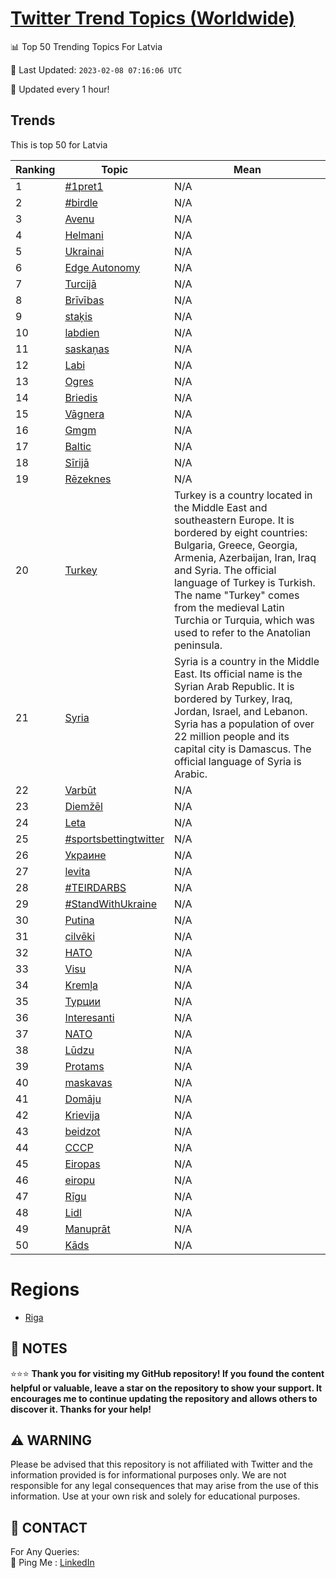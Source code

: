 [Twitter Trend Topics (Worldwide)](https://github.com/ErcinDedeoglu/Twitter-Trend-Topics)
==========


📊 Top 50 Trending Topics For Latvia

📆 Last Updated: `2023-02-08 07:16:06 UTC`

🔧 Updated every 1 hour!


## Trends

This is top 50 for Latvia

| Ranking | Topic | Mean |
| ------- | ------------ | ------------ |
| 1 | [#1pret1](http://twitter.com/search?q=%231pret1) | N/A |
| 2 | [#birdle](http://twitter.com/search?q=%23birdle) | N/A |
| 3 | [Avenu](http://twitter.com/search?q=Avenu) | N/A |
| 4 | [Helmani](http://twitter.com/search?q=Helmani) | N/A |
| 5 | [Ukrainai](http://twitter.com/search?q=Ukrainai) | N/A |
| 6 | [Edge Autonomy](http://twitter.com/search?q=Edge+Autonomy) | N/A |
| 7 | [Turcijā](http://twitter.com/search?q=Turcij%c4%81) | N/A |
| 8 | [Brīvības](http://twitter.com/search?q=Br%c4%abv%c4%abbas) | N/A |
| 9 | [staķis](http://twitter.com/search?q=sta%c4%b7is) | N/A |
| 10 | [labdien](http://twitter.com/search?q=labdien) | N/A |
| 11 | [saskaņas](http://twitter.com/search?q=saska%c5%86as) | N/A |
| 12 | [Labi](http://twitter.com/search?q=Labi) | N/A |
| 13 | [Ogres](http://twitter.com/search?q=Ogres) | N/A |
| 14 | [Briedis](http://twitter.com/search?q=Briedis) | N/A |
| 15 | [Vāgnera](http://twitter.com/search?q=V%c4%81gnera) | N/A |
| 16 | [Gmgm](http://twitter.com/search?q=Gmgm) | N/A |
| 17 | [Baltic](http://twitter.com/search?q=Baltic) | N/A |
| 18 | [Sīrijā](http://twitter.com/search?q=S%c4%abrij%c4%81) | N/A |
| 19 | [Rēzeknes](http://twitter.com/search?q=R%c4%93zeknes) | N/A |
| 20 | [Turkey](http://twitter.com/search?q=Turkey) | Turkey is a country located in the Middle East and southeastern Europe. It is bordered by eight countries: Bulgaria, Greece, Georgia, Armenia, Azerbaijan, Iran, Iraq and Syria. The official language of Turkey is Turkish. The name "Turkey" comes from the medieval Latin Turchia or Turquia, which was used to refer to the Anatolian peninsula. |
| 21 | [Syria](http://twitter.com/search?q=Syria) | Syria is a country in the Middle East. Its official name is the Syrian Arab Republic. It is bordered by Turkey, Iraq, Jordan, Israel, and Lebanon. Syria has a population of over 22 million people and its capital city is Damascus. The official language of Syria is Arabic. |
| 22 | [Varbūt](http://twitter.com/search?q=Varb%c5%abt) | N/A |
| 23 | [Diemžēl](http://twitter.com/search?q=Diem%c5%be%c4%93l) | N/A |
| 24 | [Leta](http://twitter.com/search?q=Leta) | N/A |
| 25 | [#sportsbettingtwitter](http://twitter.com/search?q=%23sportsbettingtwitter) | N/A |
| 26 | [Украине](http://twitter.com/search?q=%d0%a3%d0%ba%d1%80%d0%b0%d0%b8%d0%bd%d0%b5) | N/A |
| 27 | [levita](http://twitter.com/search?q=levita) | N/A |
| 28 | [#TEIRDARBS](http://twitter.com/search?q=%23TEIRDARBS) | N/A |
| 29 | [#StandWithUkraine](http://twitter.com/search?q=%23StandWithUkraine) | N/A |
| 30 | [Putina](http://twitter.com/search?q=Putina) | N/A |
| 31 | [cilvēki](http://twitter.com/search?q=cilv%c4%93ki) | N/A |
| 32 | [НАТО](http://twitter.com/search?q=%d0%9d%d0%90%d0%a2%d0%9e) | N/A |
| 33 | [Visu](http://twitter.com/search?q=Visu) | N/A |
| 34 | [Kremļa](http://twitter.com/search?q=Krem%c4%bca) | N/A |
| 35 | [Турции](http://twitter.com/search?q=%d0%a2%d1%83%d1%80%d1%86%d0%b8%d0%b8) | N/A |
| 36 | [Interesanti](http://twitter.com/search?q=Interesanti) | N/A |
| 37 | [NATO](http://twitter.com/search?q=NATO) | N/A |
| 38 | [Lūdzu](http://twitter.com/search?q=L%c5%abdzu) | N/A |
| 39 | [Protams](http://twitter.com/search?q=Protams) | N/A |
| 40 | [maskavas](http://twitter.com/search?q=maskavas) | N/A |
| 41 | [Domāju](http://twitter.com/search?q=Dom%c4%81ju) | N/A |
| 42 | [Krievija](http://twitter.com/search?q=Krievija) | N/A |
| 43 | [beidzot](http://twitter.com/search?q=beidzot) | N/A |
| 44 | [СССР](http://twitter.com/search?q=%d0%a1%d0%a1%d0%a1%d0%a0) | N/A |
| 45 | [Eiropas](http://twitter.com/search?q=Eiropas) | N/A |
| 46 | [eiropu](http://twitter.com/search?q=eiropu) | N/A |
| 47 | [Rīgu](http://twitter.com/search?q=R%c4%abgu) | N/A |
| 48 | [Lidl](http://twitter.com/search?q=Lidl) | N/A |
| 49 | [Manuprāt](http://twitter.com/search?q=Manupr%c4%81t) | N/A |
| 50 | [Kāds](http://twitter.com/search?q=K%c4%81ds) | N/A |



# Regions

* [Riga](</Latvia/Riga.md>)



## 📝 NOTES

⭐⭐⭐ **Thank you for visiting my GitHub repository! If you found the content helpful or valuable, leave a star on the repository to show your support. It encourages me to continue updating the repository and allows others to discover it. Thanks for your help!**


## ⚠️ WARNING

Please be advised that this repository is not affiliated with Twitter and the information provided is for informational purposes only. We are not responsible for any legal consequences that may arise from the use of this information. Use at your own risk and solely for educational purposes.


## 📨 CONTACT

 For Any Queries:  
            🏓 Ping Me : [LinkedIn](https://www.linkedin.com/in/ercindedeoglu/)
